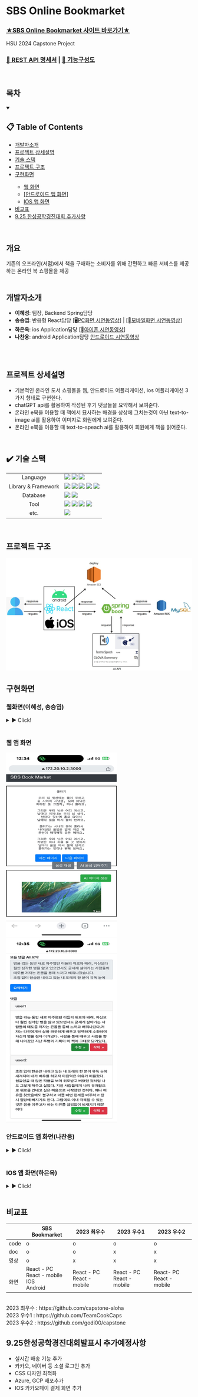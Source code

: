 # SBS Online Bookmarket
<h3><a href="http://52.79.46.118/books">★SBS Online Bookmarket 사이트 바로가기★</a></h3>
HSU 2024 Capstone Project
<h3><a href="https://shine-territory-e9e.notion.site/07680bdd72944508869fd49ae3224925?v=37539025f336409d958e9d0d0f73cffe">
      📜 REST API 명세서</a> | <a href="https://github.com/jihohyeseong/SBS/blob/main/image/SBS%EC%B5%9C%EC%A2%85%EA%B8%B0%EB%8A%A5%EA%B5%AC%EC%84%B1%EB%8F%841.png">
       📖 기능구성도</a></h3>
<br/>

## 목차
<details open>
  <summary><h2>📋 Table of Contents</h2></summary>
  <ul>
    <li><a href="#개발자소개">개발자소개</a></li>
    <li><a href="#프로젝트-상세설명">프로젝트 상세설명</a></li>
    <li><a href="#%EF%B8%8F-기술-스택">기술 스택</a></li>
    <li><a href="#프로젝트-구조">프로젝트 구조</a></li>
    <li><a href="#구현화면">구현화면</a></li>
    <ul>
      <li><a href="#웹화면이혜성-송승엽">웹 화면</a></li>
      <li><a href="#안드로이드-앱-화면나찬웅">[안드로이드 앱 화면]</a></li>
      <li><a href="#ios-앱-화면하은옥">IOS 앱 화면</a></li>
    </ul>
    <li><a href="#비교표">비교표</a></li>
    <li><a href="#925한성공학경진대회발표시-추가예정사항">9.25 한성공학경진대회 추가사항</a></li>
  </ul> 
</details>
<br/>

## 개요
기존의 오프라인(서점)에서 책을 구매하는 소비자를 위해 간편하고 빠른 
서비스를 제공하는 온라인 북 쇼핑몰을 제공
<br/>
<br/>

## 개발자소개
+ **이혜성**: 팀장, Backend Spring담당
+ **송승엽**: 반응형 React담당 [🖥️[PC화면 시연동영상](https://www.youtube.com/watch?v=-A_0slTbHPo)] | [📱[모바일화면 시연동영상](https://www.youtube.com/watch?v=hej5DR7b_rE&t=1s)]
+ **하은옥**: ios Application담당 [🍎[아이폰 시연동영상](https://youtu.be/3zi91k0oNSo)]
+ **나찬웅**: android Application담당 [안드로이드 시연동영상](https://youtu.be/pbTjzjy7YgM)
<br/>
<br/>

## 프로젝트 상세설명
+ 기본적인 온라인 도서 쇼핑몰을 웹, 안드로이드 어플리케이션, ios 어플리케이션 3가지 형태로 구현한다.
+ chatGPT api를 활용하여 작성된 후기 댓글들을 요약해서 보여준다.
+ 온라인 e북을 이용할 때 책에서 묘사하는 배경을 상상에 그치는것이 아닌 text-to-image ai를 활용하여 이미지로 회원에게 보여준다.
+ 온라인 e북을 이용할 때 text-to-speach ai를 활용하여 회원에게 책을 읽어준다.

<br/>

## ✔️ 기술 스택
<div>
<table>
   <tr>
      <td colspan="2" align="center">
        Language
      </td>
      <td colspan="4">
        <img src="https://img.shields.io/badge/java-007396?style=for-the-badge&logo=java&logoColor=white">
        <img src="https://img.shields.io/badge/javascript-F7DF1E?style=for-the-badge&logo=javascript&logoColor=black">
        <img src="https://img.shields.io/badge/swift-F05138?style=for-the-badge&logo=swift&logoColor=white">
      </td>
   </tr>
   <tr>
      <td colspan="2" align="center">
        Library & Framework
      </td>
      <td colspan="4">
        <img src="https://img.shields.io/badge/react-61DAFB?style=for-the-badge&logo=react&logoColor=black"> 
        <img src="https://img.shields.io/badge/springboot-6DB33F?style=for-the-badge&logo=springboot&logoColor=white"> 
        <img src="https://img.shields.io/badge/spring data jpa-6DB33F?style=for-the-badge&logo=springboot&logoColor=white"> 
        <img src="https://img.shields.io/badge/spring security-6DB33F?style=for-the-badge&logo=springsecurity&logoColor=white"> 
        <img src="https://img.shields.io/badge/amazon ec2-FF9900?style=for-the-badge&logo=amazonec2&logoColor=white"> 
      </td>
   </tr>
   <tr>
      <td colspan="2" align="center">
        Database
      </td>
      <td colspan="4">
        <img src="https://img.shields.io/badge/mysql-4479A1?style=for-the-badge&logo=mysql&logoColor=white">
        <img src="https://img.shields.io/badge/amazon rds-527FFF?style=for-the-badge&logo=amazonrds&logoColor=white">
      </td>
   </tr>
   <tr>
      <td colspan="2" align="center">
        Tool
      </td>
      <td colspan="4">
          <img src="https://img.shields.io/badge/intellijidea-000000?style=for-the-badge&logo=intellijidea&logoColor=white">
          <img src="https://img.shields.io/badge/visualstudiocode-007ACC?style=for-the-badge&logo=visualstudiocode&logoColor=white">
          <img src="https://img.shields.io/badge/androidstudio-3DDC84?style=for-the-badge&logo=androidstudio&logoColor=white">
          <img src="https://img.shields.io/badge/xcode-147EFB?style=for-the-badge&logo=xcode&logoColor=white">
      </td>
   </tr>
   <tr>
      <td colspan="2" align="center">
        etc.
      </td>
      <td colspan="4">
          <img src="https://img.shields.io/badge/notion-000000?style=for-the-badge&logo=notion&logoColor=white">
      </td>
   </tr>
</table>
</div>
<br/>

## 프로젝트 구조
![프로젝트 구조](https://github.com/jihohyeseong/SBS/blob/main/image/27%EC%A1%B0_%EC%9D%B4%EB%AF%B8%EC%A7%80_%EC%A3%BC%EC%9A%94%20%EC%A0%81%EC%9A%A9%20%EA%B8%B0%EC%88%A0%20%EB%B0%8F%20%EA%B5%AC%EC%A1%B0.jpg)
<br/>

## 구현화면

### 웹화면(이혜성, 송승엽)
<details>
<summary> ▶️ Click! </summary>
<ul>
    <li>회원가입</li></li>
        <img src="https://github.com/jihohyeseong/SBS/blob/main/image/%ED%9A%8C%EC%9B%90%EA%B0%80%EC%9E%85.png" width="1300" height="500">
    <li>로그인</li>
        <img src="https://github.com/jihohyeseong/SBS/blob/main/image/%EB%A1%9C%EA%B7%B8%EC%9D%B8.png" width="1300" height="500">
    <li>메인페이지</li>
        <img src="https://github.com/jihohyeseong/SBS/blob/main/image/%EB%A9%94%EC%9D%B8%ED%8E%98%EC%9D%B4%EC%A7%80.png" width="1300" height="500">
    <li>책 상세페이지</li>
        <img src="https://github.com/jihohyeseong/SBS/blob/main/image/%EC%B1%85%EC%83%81%EC%84%B81.png" width="1300" height="500">
        <img src="https://github.com/jihohyeseong/SBS/blob/main/image/%EC%B1%85%EC%83%81%EC%84%B82.png" width="1300" height="500">
        <img src="https://github.com/jihohyeseong/SBS/blob/main/image/%EC%B1%85%EC%83%81%EC%84%B83.png" width="1300" height="500">
    <li>목록별 페이지</li>
        <img src="https://github.com/jihohyeseong/SBS/blob/main/image/%EB%AA%A9%EB%A1%9D%EB%B3%841.png" width="1300" height="500">
        <img src="https://github.com/jihohyeseong/SBS/blob/main/image/%EB%AA%A9%EB%A1%9D%EB%B3%842.png" width="1300" height="500">
        <img src="https://github.com/jihohyeseong/SBS/blob/main/image/%EB%AA%A9%EB%A1%9D%EB%B3%843.png" width="1300" height="500">
        <img src="https://github.com/jihohyeseong/SBS/blob/main/image/%EB%AA%A9%EB%A1%9D%EB%B3%844.png" width="1300" height="500">
    <li>장바구니</li>
        <img src="https://github.com/jihohyeseong/SBS/blob/main/image/%EC%9E%A5%EB%B0%94%EA%B5%AC%EB%8B%88.png" width="1300" height="500">
    <li>구매</li>
        <img src="https://github.com/jihohyeseong/SBS/blob/main/image/%EA%B5%AC%EB%A7%A4%EA%B2%B0%EC%A0%9C.jpg" width="300" height="500">
        <img src="https://github.com/jihohyeseong/SBS/blob/main/image/%EA%B5%AC%EB%A7%A4.png" width="1300" height="500">
    <li>마이메뉴</li>
        <img src="https://github.com/jihohyeseong/SBS/blob/main/image/%EB%A7%88%EC%9D%B4%EB%A9%94%EB%89%B4.png" width="1300" height="500">
    <li>관리자페이지</li>
        <img src="https://github.com/jihohyeseong/SBS/blob/main/image/%EA%B4%80%EB%A6%AC%EC%9E%90%ED%8E%98%EC%9D%B4%EC%A7%80.png" width="1300" height="500">
        <img src="https://github.com/jihohyeseong/SBS/blob/main/image/%EA%B4%80%EB%A6%AC%EC%9E%90%EC%9E%AC%EA%B3%A0.png" width="1300" height="500">
        <img src="https://github.com/jihohyeseong/SBS/blob/main/image/%EA%B4%80%EB%A6%AC%EC%9E%90%EC%A0%95%EC%82%B0.png" width="1300" height="500">
    <li>온라인e북</li>
        <img src="https://github.com/jihohyeseong/SBS/blob/main/image/%EC%98%A8%EB%9D%BC%EC%9D%B8E%EB%B6%81.png" width="1300" height="500">
    <li>후기 댓글 요약</li>
        <img src="https://github.com/jihohyeseong/SBS/blob/main/image/%EB%8C%93%EA%B8%80%EC%9A%94%EC%95%BD.png" width="1300" height="500">
    <li>TTS(Text-to-Speech)AI 책 읽어주기, 이미지변환</li>
        <img src="https://github.com/jihohyeseong/SBS/blob/main/image/ai.png" height="500">
</ul>
</details>
<br/>

### 웹 앱 화면
<img src="https://github.com/jihohyeseong/SBS/blob/main/image/%EC%9B%B9%EC%95%B11.jpg" width="300" height="500">
<img src="https://github.com/jihohyeseong/SBS/blob/main/image/%EC%9B%B9%EC%95%B12.jpg" width="300" height="500">
<br/>

### 안드로이드 앱 화면(나찬웅)
<details>
<summary> ▶️ Click! </summary>
<ul>
    <li>회원가입</li>
      <img src="https://github.com/jihohyeseong/SBS/assets/113437469/f57de2ef-7b9d-4459-8fe6-8343fa7c6fe7" width="300">
    <li>로그인</li>
       <img src="https://github.com/jihohyeseong/SBS/assets/113437469/3e74f72c-e4ba-4c22-8d48-7c542fc54082" width="300">
    <li>메인페이지</li>
    <img src="https://github.com/jihohyeseong/SBS/assets/113437469/7674eeff-383a-4576-8426-2a3dadc6a789" width="300">
    <li>도서목록</li>
    <img src="https://github.com/jihohyeseong/SBS/assets/113437469/a340b669-e256-40cf-8413-fb2536cc09b3" width="300">
    <li>세부정보</li>
    <img src="https://github.com/jihohyeseong/SBS/assets/113437469/bc7a52d6-179b-4cda-a660-d07849f24c47" width="300">
    <li>댓글</li>
    <img src="https://github.com/jihohyeseong/SBS/assets/113437469/e87b87fd-6c83-47c5-af3a-98df7af3df9d" width="300">
    <li>도서랭킹(정렬1)</li>
    <img src="https://github.com/jihohyeseong/SBS/assets/113437469/2fa5c3ec-864e-4569-8679-876100e144c7" width="300">  
    <li>신간도서(정렬2)</li>
    <img src="https://github.com/jihohyeseong/SBS/assets/113437469/e389afb2-34e1-41c9-ae51-a95cd0b25a37" width="300">
    <li>장바구니</li>
    <img src="https://github.com/jihohyeseong/SBS/assets/113437469/299ecc00-46ed-4e5e-842a-6e89d1eee701" width="300">
    <li>주문서</li>   
    <img src="https://github.com/jihohyeseong/SBS/assets/113437469/c1ff551c-b3cc-48ba-9aeb-25fa3044ae87" width="300">
    <li>카카오페이</li>
    <img src="https://github.com/jihohyeseong/SBS/assets/113437469/f137ebd3-43a2-42ad-9f1e-d425b07d6059" width="300">
    <li>마이페이지</li>
    <img src="https://github.com/jihohyeseong/SBS/assets/113437469/707aa501-7589-4244-852d-782da4de3e3d" width="300">
       

</ul>
</details>
<br/>


### IOS 앱 화면(하은옥)
<details>
<summary> ▶️ Click! </summary>
<ul>
    <li>회원가입</li>
        <img src="https://github.com/jihohyeseong/SBS/blob/ios/screenshots/IMG_4480.PNG" width="300">
    <li>로그인</li>
        <img src="https://github.com/jihohyeseong/SBS/blob/ios/screenshots/IMG_4481.PNG" width="300">
    <li>메인페이지</li>
        <img src="https://github.com/jihohyeseong/SBS/blob/ios/screenshots/IMG_4482.PNG" width="300">
    <li>세부정보</li>
        <img src="https://github.com/jihohyeseong/SBS/blob/ios/screenshots/IMG_4483.PNG" width="300">
    <li>댓글</li>
        <img src="https://github.com/jihohyeseong/SBS/blob/ios/screenshots/IMG_4485.PNG" width="300">
    <li>책장정렬</li>
        <img src="https://github.com/jihohyeseong/SBS/blob/ios/screenshots/IMG_4486.PNG" width="300">
    <li>책장정렬2</li>
        <img src="https://github.com/jihohyeseong/SBS/blob/ios/screenshots/IMG_4487.PNG" width="300">
    <li>장바구니</li>
        <img src="https://github.com/jihohyeseong/SBS/blob/ios/screenshots/IMG_4489.PNG" width="300">
    <li>카카오페이</li>
        <img src="https://github.com/jihohyeseong/SBS/blob/ios/screenshots/IMG_4490.PNG" width="300">
    <li>마이페이지</li>
        <img src="https://github.com/jihohyeseong/SBS/blob/ios/screenshots/IMG_4491.PNG" width="300">
    <li>AI 댓글요약</li>
        <img src="https://github.com/jihohyeseong/SBS/blob/ios/screenshots/IMG_4492.PNG" width="300">
</ul>
</details>
<br/>


## 비교표

<table class="tg"><thead>
  <tr>
    <th class="tg-fjfl"></th>
    <th class="tg-lklj">SBS Bookmarket</th>
    <th class="tg-lklj">2023 최우수</th>
    <th class="tg-lklj">2023 우수1</th>
    <th class="tg-lklj">2023 우수2</th>
  </tr></thead>
<tbody>
  <tr>
    <td class="tg-v56v">code</td>
    <td class="tg-fjfl">o</td>
    <td class="tg-fjfl">o</td>
    <td class="tg-fjfl">o</td>
    <td class="tg-fjfl">o</td>
  </tr>
  <tr>
    <td class="tg-v56v">doc</td>
    <td class="tg-fjfl">o</td>
    <td class="tg-fjfl">o</td>
    <td class="tg-fjfl">x</td>
    <td class="tg-fjfl">x</td>
  </tr>
  <tr>
    <td class="tg-v56v">영상</td>
    <td class="tg-fjfl">o</td>
    <td class="tg-fjfl">x</td>
    <td class="tg-fjfl">x</td>
    <td class="tg-fjfl">x</td>
  </tr>
  <tr>
    <td class="tg-v56v"><br>화면<br></td>
    <td class="tg-fjfl">React - PC<br>React - mobile<br>IOS<br>Android</td>
    <td class="tg-fjfl">React - PC<br>React - mobile</td>
    <td class="tg-fjfl">React - PC<br>React - mobile</td>
    <td class="tg-fjfl">React- PC<br>React - mobile</td>
  </tr>
</tbody></table>
<br/>
2023 최우수 : https://github.com/capstone-aloha     
<br/>
2023 우수1 : https://github.com/TeamCookCaps  
<br/>
2023 우수2 : https://github.com/godi00/capstone  

<br/>


## 9.25한성공학경진대회발표시 추가예정사항
+ 실시간 배송 기능 추가
+ 카카오, 네이버 등 소셜 로그인 추가
+ CSS 디자인 최적화
+ Azure, GCP 배포추가
+ IOS 카카오페이 결제 화면 추가
